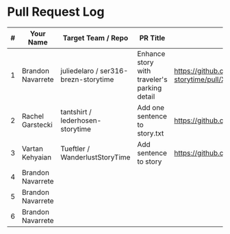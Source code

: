 # Pull Request Log

| # | Your Name         | Target Team / Repo                   | PR Title                                     | PR Link                                                        |
|---|-------------------|--------------------------------------|----------------------------------------------|----------------------------------------------------------------|
| 1 | Brandon Navarrete | juliedelaro / ser316-brezn-storytime | Enhance story with traveler's parking detail | https://github.com/juliedelaro/ser316-brezn-storytime/pull/XXX |
| 2 | Rachel Garstecki  | tantshirt / lederhosen-storytime     | Add one sentence to story.txt                | https://github.com/tantshirt/lederhosen-storytime/pull/3       |
| 3 | Vartan Kehyaian   | Tueftler / WanderlustStoryTime       | Add sentence to story                        | https://github.com/aghines98/WanderlustStoryTime/pull/9        |
| 4 | Brandon Navarrete |                                      |                                              |                                                                |
| 5 | Brandon Navarrete |                                      |                                              |                                                                |
| 6 | Brandon Navarrete |                                      |                                              |                                                                |



